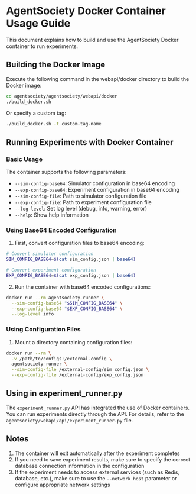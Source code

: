 # AgentSociety Docker Container Usage Guide

This document explains how to build and use the AgentSociety Docker container to run experiments.

## Building the Docker Image

Execute the following command in the webapi/docker directory to build the Docker image:

```bash
cd agentsociety/agentsociety/webapi/docker
./build_docker.sh
```

Or specify a custom tag:

```bash
./build_docker.sh -t custom-tag-name
```

## Running Experiments with Docker Container

### Basic Usage

The container supports the following parameters:

- `--sim-config-base64`: Simulator configuration in base64 encoding
- `--exp-config-base64`: Experiment configuration in base64 encoding
- `--sim-config-file`: Path to simulator configuration file
- `--exp-config-file`: Path to experiment configuration file
- `--log-level`: Set log level (debug, info, warning, error)
- `--help`: Show help information

### Using Base64 Encoded Configuration

1. First, convert configuration files to base64 encoding:

```bash
# Convert simulator configuration
SIM_CONFIG_BASE64=$(cat sim_config.json | base64)

# Convert experiment configuration
EXP_CONFIG_BASE64=$(cat exp_config.json | base64)
```

2. Run the container with base64 encoded configurations:

```bash
docker run --rm agentsociety-runner \
  --sim-config-base64 "$SIM_CONFIG_BASE64" \
  --exp-config-base64 "$EXP_CONFIG_BASE64" \
  --log-level info
```

### Using Configuration Files

1. Mount a directory containing configuration files:

```bash
docker run --rm \
  -v /path/to/configs:/external-config \
  agentsociety-runner \
  --sim-config-file /external-config/sim_config.json \
  --exp-config-file /external-config/exp_config.json
```

## Using in experiment_runner.py

The `experiment_runner.py` API has integrated the use of Docker containers. You can run experiments directly through the API. For details, refer to the `agentsociety/webapi/api/experiment_runner.py` file.

## Notes

1. The container will exit automatically after the experiment completes
2. If you need to save experiment results, make sure to specify the correct database connection information in the configuration
3. If the experiment needs to access external services (such as Redis, database, etc.), make sure to use the `--network host` parameter or configure appropriate network settings 
